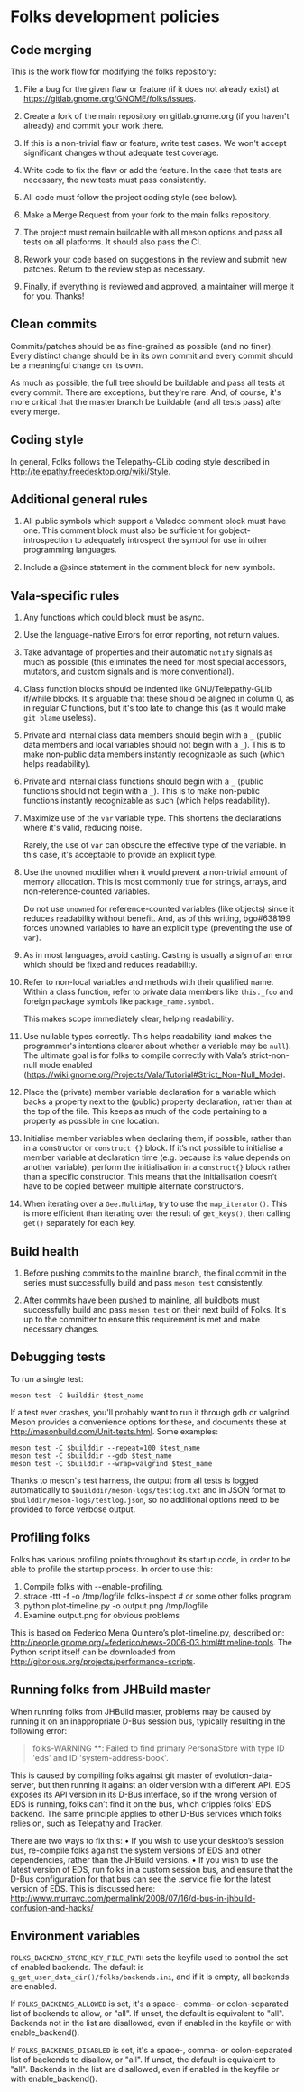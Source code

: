 Folks development policies
==========================

Code merging
------------
This is the work flow for modifying the folks repository:

1. File a bug for the given flaw or feature (if it does not already exist) at
   https://gitlab.gnome.org/GNOME/folks/issues.

2. Create a fork of the main repository on gitlab.gnome.org (if you haven't
   already) and commit your work there.

3. If this is a non-trivial flaw or feature, write test cases. We won't accept
   significant changes without adequate test coverage.

4. Write code to fix the flaw or add the feature. In the case that tests are
   necessary, the new tests must pass consistently.

5. All code must follow the project coding style (see below).

6. Make a Merge Request from your fork to the main folks repository.

7. The project must remain buildable with all meson options and pass all
   tests on all platforms. It should also pass the CI.

8. Rework your code based on suggestions in the review and submit new patches.
   Return to the review step as necessary.

9. Finally, if everything is reviewed and approved, a maintainer will merge it
   for you. Thanks!

Clean commits
-------------
Commits/patches should be as fine-grained as possible (and no finer). Every
distinct change should be in its own commit and every commit should be a
meaningful change on its own.

As much as possible, the full tree should be buildable and pass all tests at
every commit. There are exceptions, but they're rare. And, of course, it's more
critical that the master branch be buildable (and all tests pass) after every
merge.

Coding style
------------
In general, Folks follows the Telepathy-GLib coding style described in
http://telepathy.freedesktop.org/wiki/Style.

Additional general rules
------------------------
1. All public symbols which support a Valadoc comment block must have one. This
   comment block must also be sufficient for gobject-introspection to adequately
   introspect the symbol for use in other programming languages.

2. Include a @since statement in the comment block for new symbols.

Vala-specific rules
-------------------
1. Any functions which could block must be async.

2. Use the language-native Errors for error reporting, not return values.

3. Take advantage of properties and their automatic `notify` signals as much as
   possible (this eliminates the need for most special accessors, mutators, and
   custom signals and is more conventional).

4. Class function blocks should be indented like GNU/Telepathy-GLib if/while
   blocks. It's arguable that these should be aligned in column 0, as in regular
   C functions, but it's too late to change this (as it would make `git blame`
   useless).

5. Private and internal class data members should begin with a `_` (public data
   members and local variables should not begin with a `_`). This is to make
   non-public data members instantly recognizable as such (which helps
   readability).

6. Private and internal class functions should begin with a `_` (public
   functions should not begin with a `_`). This is to make non-public functions
   instantly recognizable as such (which helps readability).

7. Maximize use of the `var` variable type. This shortens the declarations where
   it's valid, reducing noise.

   Rarely, the use of `var` can obscure the effective type of the variable. In
   this case, it's acceptable to provide an explicit type.

8. Use the `unowned` modifier when it would prevent a non-trivial amount of
   memory allocation. This is most commonly true for strings, arrays, and
   non-reference-counted variables.

   Do not use `unowned` for reference-counted variables (like objects) since it
   reduces readability without benefit. And, as of this writing, bgo#638199
   forces unowned variables to have an explicit type (preventing the use of
   `var`).

9. As in most languages, avoid casting. Casting is usually a sign of an error
   which should be fixed and reduces readability.

10. Refer to non-local variables and methods with their qualified name. Within a
    class function, refer to private data members like `this._foo` and foreign
    package symbols like `package_name.symbol`.

    This makes scope immediately clear, helping readability.

11. Use nullable types correctly. This helps readability (and makes the
    programmer's intentions clearer about whether a variable may be `null`). The
    ultimate goal is for folks to compile correctly with Vala’s strict-non-null
    mode enabled
    (https://wiki.gnome.org/Projects/Vala/Tutorial#Strict_Non-Null_Mode).

12. Place the (private) member variable declaration for a variable which backs a
    property next to the (public) property declaration, rather than at the top
    of the file. This keeps as much of the code pertaining to a property as
    possible in one location.

13. Initialise member variables when declaring them, if possible, rather than in
    a constructor or `construct {}` block. If it’s not possible to initialise a
    member variable at declaration time (e.g. because its value depends on
    another variable), perform the initialisation in a `construct{}` block
    rather than a specific constructor. This means that the initialisation
    doesn’t have to be copied between multiple alternate constructors.

14. When iterating over a `Gee.MultiMap`, try to use the `map_iterator()`.
    This is more efficient than iterating over the result of `get_keys()`,
    then calling `get()` separately for each key.

Build health
------------
1.  Before pushing commits to the mainline branch, the final commit in the
    series must successfully build and pass `meson test` consistently.

2.  After commits have been pushed to mainline, all buildbots must successfully
    build and pass `meson test` on their next build of Folks. It's up to the
    committer to ensure this requirement is met and make necessary changes.

Debugging tests
---------------
To run a single test:

```
meson test -C builddir $test_name
```

If a test ever crashes, you'll probably want to run it through gdb or valgrind.
Meson provides a convenience options for these, and documents these at
http://mesonbuild.com/Unit-tests.html. Some examples:

```
meson test -C $builddir --repeat=100 $test_name
meson test -C $builddir --gdb $test_name
meson test -C $builddir --wrap=valgrind $test_name
```

Thanks to meson's test harness, the output from all tests is logged
automatically to `$builddir/meson-logs/testlog.txt` and in JSON format to
`$builddir/meson-logs/testlog.json`, so no additional options need to be
provided to force verbose output.

Profiling folks
---------------
Folks has various profiling points throughout its startup code, in order to be
able to profile the startup process. In order to use this:
 1. Compile folks with --enable-profiling.
 2. strace -ttt -f -o /tmp/logfile folks-inspect # or some other folks program
 3. python plot-timeline.py -o output.png /tmp/logfile
 4. Examine output.png for obvious problems

This is based on Federico Mena Quintero’s plot-timeline.py, described on:
http://people.gnome.org/~federico/news-2006-03.html#timeline-tools. The Python
script itself can be downloaded from
http://gitorious.org/projects/performance-scripts.

Running folks from JHBuild master
---------------------------------
When running folks from JHBuild master, problems may be caused by running it on
an inappropriate D-Bus session bus, typically resulting in the following error:

> folks-WARNING **: Failed to find primary PersonaStore with type ID 'eds' and
> ID 'system-address-book'.

This is caused by compiling folks against git master of evolution-data-server,
but then running it against an older version with a different API. EDS exposes
its API version in its D-Bus interface, so if the wrong version of EDS is
running, folks can’t find it on the bus, which cripples folks’ EDS backend.
The same principle applies to other D-Bus services which folks relies on, such
as Telepathy and Tracker.

There are two ways to fix this:
 • If you wish to use your desktop’s session bus, re-compile folks against the
   system versions of EDS and other dependencies, rather than the JHBuild
   versions.
 • If you wish to use the latest version of EDS, run folks in a custom session
   bus, and ensure that the D-Bus configuration for that bus can see the
   .service file for the latest version of EDS. This is discussed here:
   http://www.murrayc.com/permalink/2008/07/16/d-bus-in-jhbuild-confusion-and-hacks/

Environment variables
---------------------
`FOLKS_BACKEND_STORE_KEY_FILE_PATH` sets the keyfile used to control the set
of enabled backends. The default is `g_get_user_data_dir()/folks/backends.ini`,
and if it is empty, all backends are enabled.

If `FOLKS_BACKENDS_ALLOWED` is set, it's a space-, comma- or
colon-separated list of backends to allow, or "all". If unset, the
default is equivalent to "all". Backends not in the list are disallowed,
even if enabled in the keyfile or with enable_backend().

If `FOLKS_BACKENDS_DISABLED` is set, it's a space-, comma- or
colon-separated list of backends to disallow, or "all". If unset, the
default is equivalent to "all". Backends in the list are disallowed,
even if enabled in the keyfile or with enable_backend().
